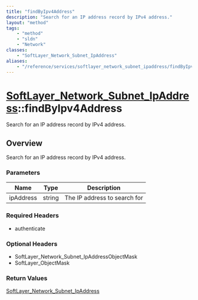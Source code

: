 ```yaml
---
title: "findByIpv4Address"
description: "Search for an IP address record by IPv4 address."
layout: "method"
tags:
    - "method"
    - "sldn"
    - "Network"
classes:
    - "SoftLayer_Network_Subnet_IpAddress"
aliases:
    - "/reference/services/softlayer_network_subnet_ipaddress/findByIpv4Address"
---
```

# [SoftLayer_Network_Subnet_IpAddress](/reference/services/SoftLayer_Network_Subnet_IpAddress)::findByIpv4Address

Search for an IP address record by IPv4 address.


## Overview 
Search for an IP address record by IPv4 address.

### Parameters 
|Name | Type | Description |
| --- | --- | --- |
|ipAddress| string| The IP address to search for|


### Required Headers
* authenticate

### Optional Headers
* SoftLayer_Network_Subnet_IpAddressObjectMask
* SoftLayer_ObjectMask

### Return Values
<a href='/reference/datatypes/SoftLayer_Network_Subnet_IpAddress'>SoftLayer_Network_Subnet_IpAddress </a>

